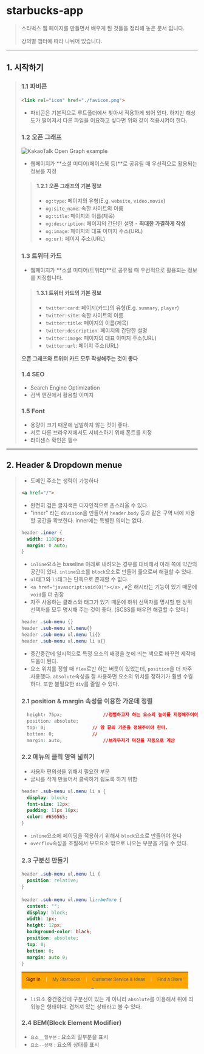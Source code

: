 # starbucks-app

> 스타벅스 웹 페이지를 만들면서 배우게 된 것들을 정리해 놓은 문서 입니다.
>
> 강의별 챕터에 따라 나뉘어 있습니다.

---

## 1. 시작하기

> ### 1.1 파비콘
>
> ```html
> <link rel="icon" href="./favicon.png">
> ```
>
> - 파비콘은 기본적으로 루트폴더에서 찾아서 적용하게 되어 있다. 하지만 해상도가 떨어져서 다른 파일을 이요하고 싶다면 위와 같이 적용시켜야 한다.
>
> 
>
> ### 1.2 오픈 그래프
>
> ![KakaoTalk Open Graph example](https://raw.githubusercontent.com/ParkYoungWoong/starbucks-vanilla-app/master/_assets/kakao_og_example.jpg)
>
> - 웹페이지가 **소셜 미디어(페이스북 등)**로 공유될 때 우선적으로 활용되는 정보를 지정
>
> > #### 1.2.1 오픈 그래프의 기본 정보
> >
> > - `og:type`: 페이지의 유형(E.g, `website`, `video.movie`)
> > - `og:site_name`: 속한 사이트의 이름
> > - `og:title`: 페이지의 이름(제목)
> > - `og:description`: 페이지의 간단한 설명 - **최대한 가결하게 작성**
> > - `og:image`: 페이지의 대표 이미지 주소(URL)
> > - `og:url`: 페이지 주소(URL)
>
>  
>
> ### 1.3 트위터 카드
>
> - 웹페이지가 **소셜 미디어(트위터)**로 공유될 때 우선적으로 활용되는 정보를 지정합니다.
>
> > #### 1.3.1 트위터 카드의 기본 정보
> >
> > - `twitter:card`: 페이지(카드)의 유형(E.g. `summary`, `player`)
> > - `twitter:site`: 속한 사이트의 이름
> > - `twitter:title`: 페이지의 이름(제목)
> > - `twitter:description`: 페이지의 간단한 설명
> > - `twitter:image`: 페이지의 대표 이미지 주소(URL)
> > - `twitter:url`: 페이지 주소(URL)
>
> **오픈 그래프와 트위터 카드 모두 작성해주는 것이 좋다**
>
>  
>
> ### 1.4 SEO
>
> - Search Engine Optimization
> - 검색 엔진에서 활용할 이미지
>
>  
>
> ### 1.5 Font
>
> - 용량이 크기 때문에 남발하지 않는 것이 좋다.
> - 서로 다른 브라우저에서도 서비스하기 위해 폰트를 지정
> - 라이센스 확인은 필수

---

## 2. Header & Dropdown menue

> - 도메인 주소는 생략이 가능하다
>
> ```html
> <a href="/">
> ```
>
> - 완전히 검은 글자색은 디자인적으로 촌스러울 수 있다.
> - "inner" 라는 ``division``을 만들어서 ``header``.``body`` 등과 같은 구역 내에 사용할 공간을 확보한다. inner에는 특별한 의미는 없다.
>
> ```css
> header .inner {
>   width: 1100px;
>   margin: 0 auto;
> }
> ```
>
> - ``inline``요소는 baseline 아래로 내려오는 경우를 대비해서 아래 쪽에 약간의 공간이 있다. ``inline``요소를 ``block``요소로 만들어 줆으로써 해결할 수 있다.
> - ``ul``태그와 ``li``태그는 단독으로 존재할 수 없다.
> - ``<a href="javascript:void(0)"></a>`` , ``#``은 해시라는 기능이 있기 때문에 ``void``를 더 권장
> - 자주 사용하는 클래스와 태그가 있기 때문에 하위 선택자를 명시할 땐 상위 선택자를 모두 명시해 주는 것이 좋다. (SCSS를 배우면 해결할 수 있다.)
>
> ```css
> header .sub-menu {}
> header .sub-menu ul.menu{}
> header .sub-menu ul.menu li{}
> header .sub-menu ul.menu li a{}
> ```
>
> - 중간중간에 일시적으로 특정 요소의 배경을 눈에 띄는 색으로 바꾸면 제작에 도움이 된다.
> - 요소 위치를 정할 때 ``flex``로만 하는 버릇이 있었는데, ``position``을 더 자주 사용했다. ``absolute``속성을 잘 사용하면 요소의 위치를 정하기가 훨씬 수월하다. 또한 불필요한 ``div``를 줄일 수 있다.
>
> 
>
> ### 2.1 position & margin 속성을 이용한 가운데 정렬
>
> ```css
>   height: 75px;				//정렬하고자 하는 요소의 높이를 지정해주어야 브라우저 계산할 수 있다.
>   position: absolute;
>   top: 0;					// 양 끝의 기준을 정해주어야 한다.
>   bottom: 0;				//
>   margin: auto;				//브라우저가 마진을 자동으로 계산
> ```
>
> 
>
> ### 2.2 메뉴의 클릭 영역 넓히기
>
> - 사용자 편의성을 위해서 필요한 부분
> - 글씨를 작게 만들어서 클릭하기 쉽도록 하기 위함
>
> ```css
> header .sub-menu ul.menu li a {
>   display: block;
>   font-size: 12px;
>   padding: 11px 16px;
>   color: #656565;
> }
> ```
>
> - ``inline``요소에 페이딩을 적용하기 위해서 ``block``요소로 만들어야 한다
> - ``overflow``속성을 조절해서 부모요소 밖으로 나오는 부분을 가릴 수 있다.
>
> 
>
> ### 2.3 구분선 만들기
>
> ```css
> header .sub-menu ul.menu li {
>   position: relative;
> }
> 
> header .sub-menu ul.menu li::before {
>   content: "";
>   display: block;
>   width: 1px;
>   height: 12px;
>   background-color: black;
>   position: absolute;
>   top: 0;
>   bottom: 0;
>   margin: auto 0;
> }
> ```
>
> ![image-20210808060326599](note.assets/image-20210808060326599.png)
>
> - ``li``요소 중간중간에 구분선이 있는 게 아니라 ``absolute``를 이용해서 위에 띄워놓은 형태이다. 겹쳐져 있는 상태라고 볼 수 있다.
>
>  
>
> ### 2.4 BEM(Block Element Modifier)
>
> - ``요소__일부분`` : 요소의 일부분을 표시
> - ``요소--상태`` : 요소의 상태를 표시
>
> 